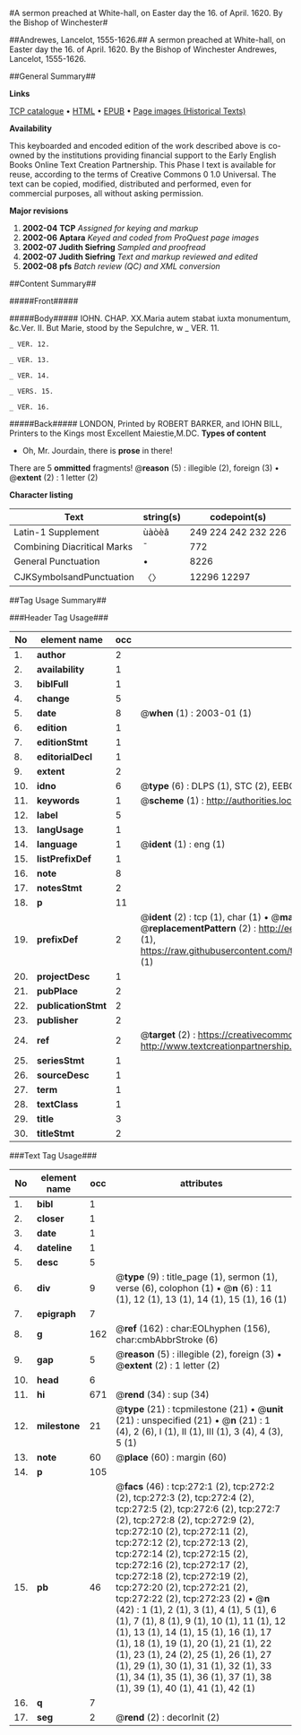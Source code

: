 #A sermon preached at White-hall, on Easter day the 16. of April. 1620. By the Bishop of Winchester#

##Andrewes, Lancelot, 1555-1626.##
A sermon preached at White-hall, on Easter day the 16. of April. 1620. By the Bishop of Winchester
Andrewes, Lancelot, 1555-1626.

##General Summary##

**Links**

[TCP catalogue](http://www.ota.ox.ac.uk/tcp/)  • 
[HTML](http://tei.it.ox.ac.uk/tcp/Texts-HTML/free/A19/A19691.html)  • 
[EPUB](http://tei.it.ox.ac.uk/tcp/Texts-EPUB/free/A19/A19691.epub) • 
[Page images (Historical Texts)](https://data.historicaltexts.jisc.ac.uk/view?pubId=eebo-99836029e&pageId=eebo-99836029e-272-1)

**Availability**

This keyboarded and encoded edition of the
	       work described above is co-owned by the institutions
	       providing financial support to the Early English Books
	       Online Text Creation Partnership. This Phase I text is
	       available for reuse, according to the terms of Creative
	       Commons 0 1.0 Universal. The text can be copied,
	       modified, distributed and performed, even for
	       commercial purposes, all without asking permission.

**Major revisions**

1. __2002-04__ __TCP__ *Assigned for keying and markup*
1. __2002-06__ __Aptara__ *Keyed and coded from ProQuest page images*
1. __2002-07__ __Judith Siefring__ *Sampled and proofread*
1. __2002-07__ __Judith Siefring__ *Text and markup reviewed and edited*
1. __2002-08__ __pfs__ *Batch review (QC) and XML conversion*

##Content Summary##

#####Front#####

#####Body#####
IOHN. CHAP. XX.Maria autem stabat iuxta monumentum,
&c.Ver. II. But Marie, stood by the Sepulchre, w
    _ VER. 11.

    _ VER. 12.

    _ VER. 13.

    _ VER. 14.

    _ VERS. 15.

    _ VER. 16.

#####Back#####
LONDON,
Printed by ROBERT BARKER, and
IOHN BILL, Printers to the Kings
most Excellent Maiestie,M.DC.
**Types of content**

  * Oh, Mr. Jourdain, there is **prose** in there!

There are 5 **ommitted** fragments! 
 @__reason__ (5) : illegible (2), foreign (3)  •  @__extent__ (2) : 1 letter (2)

**Character listing**


|Text|string(s)|codepoint(s)|
|---|---|---|
|Latin-1 Supplement|ùàòèâ|249 224 242 232 226|
|Combining             Diacritical Marks|̄|772|
|General Punctuation|•|8226|
|CJKSymbolsandPunctuation|〈〉|12296 12297|

##Tag Usage Summary##

###Header Tag Usage###

|No|element name|occ|attributes|
|---|---|---|---|
|1.|__author__|2||
|2.|__availability__|1||
|3.|__biblFull__|1||
|4.|__change__|5||
|5.|__date__|8| @__when__ (1) : 2003-01 (1)|
|6.|__edition__|1||
|7.|__editionStmt__|1||
|8.|__editorialDecl__|1||
|9.|__extent__|2||
|10.|__idno__|6| @__type__ (6) : DLPS (1), STC (2), EEBO-CITATION (1), PROQUEST (1), VID (1)|
|11.|__keywords__|1| @__scheme__ (1) : http://authorities.loc.gov/ (1)|
|12.|__label__|5||
|13.|__langUsage__|1||
|14.|__language__|1| @__ident__ (1) : eng (1)|
|15.|__listPrefixDef__|1||
|16.|__note__|8||
|17.|__notesStmt__|2||
|18.|__p__|11||
|19.|__prefixDef__|2| @__ident__ (2) : tcp (1), char (1)  •  @__matchPattern__ (2) : ([0-9\-]+):([0-9IVX]+) (1), (.+) (1)  •  @__replacementPattern__ (2) : http://eebo.chadwyck.com/downloadtiff?vid=$1&page=$2 (1), https://raw.githubusercontent.com/textcreationpartnership/Texts/master/tcpchars.xml#$1 (1)|
|20.|__projectDesc__|1||
|21.|__pubPlace__|2||
|22.|__publicationStmt__|2||
|23.|__publisher__|2||
|24.|__ref__|2| @__target__ (2) : https://creativecommons.org/publicdomain/zero/1.0/ (1), http://www.textcreationpartnership.org/docs/. (1)|
|25.|__seriesStmt__|1||
|26.|__sourceDesc__|1||
|27.|__term__|1||
|28.|__textClass__|1||
|29.|__title__|3||
|30.|__titleStmt__|2||


###Text Tag Usage###

|No|element name|occ|attributes|
|---|---|---|---|
|1.|__bibl__|1||
|2.|__closer__|1||
|3.|__date__|1||
|4.|__dateline__|1||
|5.|__desc__|5||
|6.|__div__|9| @__type__ (9) : title_page (1), sermon (1), verse (6), colophon (1)  •  @__n__ (6) : 11 (1), 12 (1), 13 (1), 14 (1), 15 (1), 16 (1)|
|7.|__epigraph__|7||
|8.|__g__|162| @__ref__ (162) : char:EOLhyphen (156), char:cmbAbbrStroke (6)|
|9.|__gap__|5| @__reason__ (5) : illegible (2), foreign (3)  •  @__extent__ (2) : 1 letter (2)|
|10.|__head__|6||
|11.|__hi__|671| @__rend__ (34) : sup (34)|
|12.|__milestone__|21| @__type__ (21) : tcpmilestone (21)  •  @__unit__ (21) : unspecified (21)  •  @__n__ (21) : 1 (4), 2 (6), I (1), II (1), III (1), 3 (4), 4 (3), 5 (1)|
|13.|__note__|60| @__place__ (60) : margin (60)|
|14.|__p__|105||
|15.|__pb__|46| @__facs__ (46) : tcp:272:1 (2), tcp:272:2 (2), tcp:272:3 (2), tcp:272:4 (2), tcp:272:5 (2), tcp:272:6 (2), tcp:272:7 (2), tcp:272:8 (2), tcp:272:9 (2), tcp:272:10 (2), tcp:272:11 (2), tcp:272:12 (2), tcp:272:13 (2), tcp:272:14 (2), tcp:272:15 (2), tcp:272:16 (2), tcp:272:17 (2), tcp:272:18 (2), tcp:272:19 (2), tcp:272:20 (2), tcp:272:21 (2), tcp:272:22 (2), tcp:272:23 (2)  •  @__n__ (42) : 1 (1), 2 (1), 3 (1), 4 (1), 5 (1), 6 (1), 7 (1), 8 (1), 9 (1), 10 (1), 11 (1), 12 (1), 13 (1), 14 (1), 15 (1), 16 (1), 17 (1), 18 (1), 19 (1), 20 (1), 21 (1), 22 (1), 23 (1), 24 (2), 25 (1), 26 (1), 27 (1), 29 (1), 30 (1), 31 (1), 32 (1), 33 (1), 34 (1), 35 (1), 36 (1), 37 (1), 38 (1), 39 (1), 40 (1), 41 (1), 42 (1)|
|16.|__q__|7||
|17.|__seg__|2| @__rend__ (2) : decorInit (2)|

